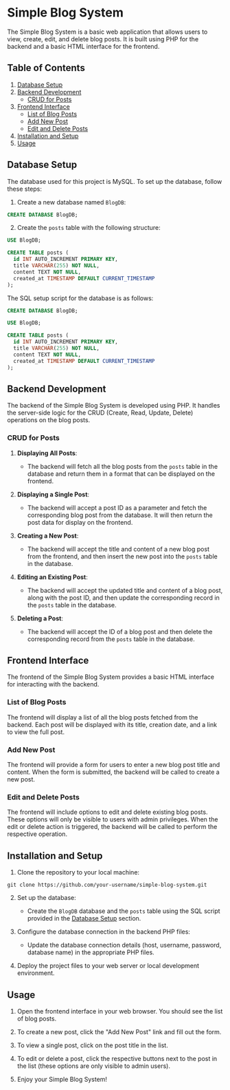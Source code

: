 # Simple Blog System

The Simple Blog System is a basic web application that allows users to view, create, edit, and delete blog posts. It is built using PHP for the backend and a basic HTML interface for the frontend.

## Table of Contents
1. [Database Setup](#database-setup)
2. [Backend Development](#backend-development)
   - [CRUD for Posts](#crud-for-posts)
3. [Frontend Interface](#frontend-interface)
   - [List of Blog Posts](#list-of-blog-posts)
   - [Add New Post](#add-new-post)
   - [Edit and Delete Posts](#edit-and-delete-posts)
4. [Installation and Setup](#installation-and-setup)
5. [Usage](#usage)

## Database Setup

The database used for this project is MySQL. To set up the database, follow these steps:

1. Create a new database named `BlogDB`:
```sql
CREATE DATABASE BlogDB;
```

2. Create the `posts` table with the following structure:
```sql
USE BlogDB;

CREATE TABLE posts (
  id INT AUTO_INCREMENT PRIMARY KEY,
  title VARCHAR(255) NOT NULL,
  content TEXT NOT NULL,
  created_at TIMESTAMP DEFAULT CURRENT_TIMESTAMP
);
```

The SQL setup script for the database is as follows:

```sql
CREATE DATABASE BlogDB;

USE BlogDB;

CREATE TABLE posts (
  id INT AUTO_INCREMENT PRIMARY KEY,
  title VARCHAR(255) NOT NULL,
  content TEXT NOT NULL,
  created_at TIMESTAMP DEFAULT CURRENT_TIMESTAMP
);
```

## Backend Development

The backend of the Simple Blog System is developed using PHP. It handles the server-side logic for the CRUD (Create, Read, Update, Delete) operations on the blog posts.

### CRUD for Posts

1. **Displaying All Posts**:
   - The backend will fetch all the blog posts from the `posts` table in the database and return them in a format that can be displayed on the frontend.

2. **Displaying a Single Post**:
   - The backend will accept a post ID as a parameter and fetch the corresponding blog post from the database. It will then return the post data for display on the frontend.

3. **Creating a New Post**:
   - The backend will accept the title and content of a new blog post from the frontend, and then insert the new post into the `posts` table in the database.

4. **Editing an Existing Post**:
   - The backend will accept the updated title and content of a blog post, along with the post ID, and then update the corresponding record in the `posts` table in the database.

5. **Deleting a Post**:
   - The backend will accept the ID of a blog post and then delete the corresponding record from the `posts` table in the database.

## Frontend Interface

The frontend of the Simple Blog System provides a basic HTML interface for interacting with the backend.

### List of Blog Posts

The frontend will display a list of all the blog posts fetched from the backend. Each post will be displayed with its title, creation date, and a link to view the full post.

### Add New Post

The frontend will provide a form for users to enter a new blog post title and content. When the form is submitted, the backend will be called to create a new post.

### Edit and Delete Posts

The frontend will include options to edit and delete existing blog posts. These options will only be visible to users with admin privileges. When the edit or delete action is triggered, the backend will be called to perform the respective operation.

## Installation and Setup

1. Clone the repository to your local machine:
```
git clone https://github.com/your-username/simple-blog-system.git
```

2. Set up the database:
   - Create the `BlogDB` database and the `posts` table using the SQL script provided in the [Database Setup](#database-setup) section.

3. Configure the database connection in the backend PHP files:
   - Update the database connection details (host, username, password, database name) in the appropriate PHP files.

4. Deploy the project files to your web server or local development environment.

## Usage

1. Open the frontend interface in your web browser. You should see the list of blog posts.

2. To create a new post, click the "Add New Post" link and fill out the form.

3. To view a single post, click on the post title in the list.

4. To edit or delete a post, click the respective buttons next to the post in the list (these options are only visible to admin users).

5. Enjoy your Simple Blog System!
